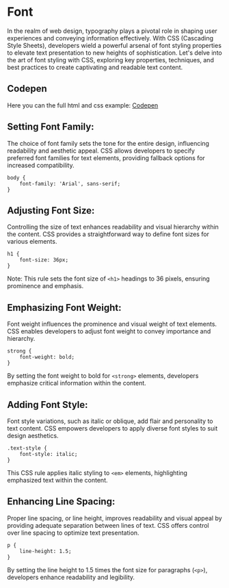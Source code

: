 # Font
In the realm of web design, typography plays a pivotal role in shaping user experiences and conveying information effectively. With CSS (Cascading Style Sheets), developers wield a powerful arsenal of font styling properties to elevate text presentation to new heights of sophistication. Let's delve into the art of font styling with CSS, exploring key properties, techniques, and best practices to create captivating and readable text content.

## Codepen
Here you can the full html and css example: [Codepen](https://codepen.io/Fernando-Lagahit/pen/ZEZLqeN?editors=1100)


## Setting Font Family:
The choice of font family sets the tone for the entire design, influencing readability and aesthetic appeal. CSS allows developers to specify preferred font families for text elements, providing fallback options for increased compatibility.
```
body {
    font-family: 'Arial', sans-serif;
}
```
## Adjusting Font Size:
Controlling the size of text enhances readability and visual hierarchy within the content. CSS provides a straightforward way to define font sizes for various elements.
```
h1 {
    font-size: 36px;
}
```
Note: This rule sets the font size of `<h1>` headings to 36 pixels, ensuring prominence and emphasis.

## Emphasizing Font Weight:
Font weight influences the prominence and visual weight of text elements. CSS enables developers to adjust font weight to convey importance and hierarchy.
```
strong {
    font-weight: bold;
}
```
By setting the font weight to bold for `<strong>` elements, developers emphasize critical information within the content.

##  Adding Font Style:
Font style variations, such as italic or oblique, add flair and personality to text content. CSS empowers developers to apply diverse font styles to suit design aesthetics.
```
.text-style {
    font-style: italic;
}
```
This CSS rule applies italic styling to `<em>` elements, highlighting emphasized text within the content.

## Enhancing Line Spacing:
Proper line spacing, or line height, improves readability and visual appeal by providing adequate separation between lines of text. CSS offers control over line spacing to optimize text presentation.
```
p {
    line-height: 1.5;
}
```
By setting the line height to 1.5 times the font size for paragraphs (`<p>`), developers enhance readability and legibility.

